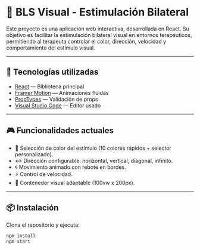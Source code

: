 # 🧠 BLS Visual - Estimulación Bilateral

Este proyecto es una aplicación web interactiva, desarrollada en React. Su objetivo es facilitar la estimulación bilateral visual en entornos terapéuticos, permitiendo al terapeuta controlar el color, dirección, velocidad y comportamiento del estímulo visual.

---

## 🚀 Tecnologías utilizadas

- [React](https://reactjs.org/) — Biblioteca principal
- [Framer Motion](https://www.framer.com/motion/) — Animaciones fluidas
- [PropTypes](https://www.npmjs.com/package/prop-types) — Validación de props
- [Visual Studio Code](https://code.visualstudio.com/) — Editor usado

---

## 🎮 Funcionalidades actuales

- 🎨 Selección de color del estímulo (10 colores rápidos + selector personalizado).
- ↔ Dirección configurable: horizontal, vertical, diagonal, infinito.
- 🌀 Movimiento animado con rebote en bordes.
- ⚡ Control de velocidad.
- 📐 Contenedor visual adaptable (100vw x 200px).

---

## 📦 Instalación

Clona el repositorio y ejecuta:

```bash
npm install
npm start